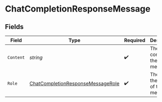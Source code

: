 # ChatCompletionResponseMessage


## Fields

| Field                                                                                         | Type                                                                                          | Required                                                                                      | Description                                                                                   |
| --------------------------------------------------------------------------------------------- | --------------------------------------------------------------------------------------------- | --------------------------------------------------------------------------------------------- | --------------------------------------------------------------------------------------------- |
| `Content`                                                                                     | *string*                                                                                      | :heavy_check_mark:                                                                            | The contents of the message                                                                   |
| `Role`                                                                                        | [ChatCompletionResponseMessageRole](../../models/shared/chatcompletionresponsemessagerole.md) | :heavy_check_mark:                                                                            | The role of the author of this message.                                                       |